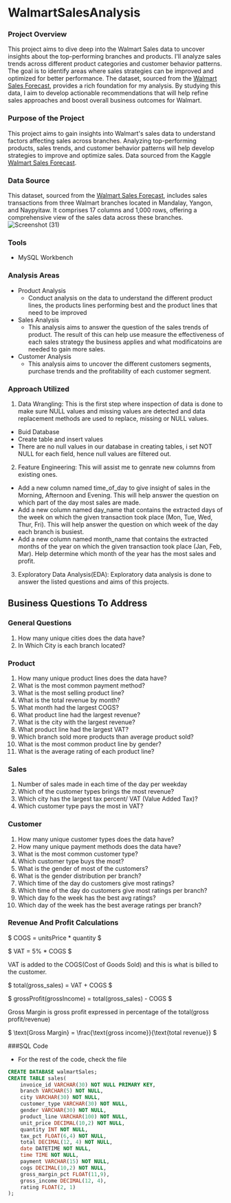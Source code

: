 # WalmartSalesAnalysis

### Project Overview
This project aims to dive deep into the Walmart Sales data to uncover insights about the top-performing branches and products. I'll analyze sales trends across different product categories and customer behavior patterns. The goal is to identify areas where sales strategies can be improved and optimized for better performance. The dataset, sourced from the [Walmart Sales Forecast](https://kaggle.com), provides a rich foundation for my analysis. By studying this data, I aim to develop actionable recommendations that will help refine sales approaches and boost overall business outcomes for Walmart.

### Purpose of the Project
This project aims to gain insights into Walmart's sales data to understand factors affecting sales across branches. Analyzing top-performing products, sales trends, and customer behavior patterns will help develop strategies to improve and optimize sales. Data sourced from the Kaggle [Walmart Sales Forecast](https//kaggle.com).

### Data Source
This dataset, sourced from the [Walmart Sales Forecast](https//kaggle.com), includes sales transactions from three Walmart branches located in Mandalay, Yangon, and Naypyitaw. It comprises 17 columns and 1,000 rows, offering a comprehensive view of the sales data across these branches.
![Screenshot (31)](https://github.com/user-attachments/assets/6f4773b8-53ec-4e30-bc93-7b9781a3abb3)

### Tools
- MySQL Workbench

### Analysis Areas

- Product Analysis
   - Conduct analysis on the data to understand the different product lines, the products lines performing best and the product lines that need to be improved
- Sales Analysis
   - This analysis aims to answer the question of the sales trends of product. The result of this can help use measure the effectiveness of each sales strategy the business applies and what modificatoins are needed to gain more sales.
- Customer Analysis
   - This analysis aims to uncover the different customers segments, purchase trends and the profitability of each customer segment.

### Approach Utilized

1. Data Wrangling: This is the first step where inspection of data is done to make sure NULL values and missing values are detected and data replacement methods are used to replace, missing or NULL values.
- Buid Database
- Create table and insert values
- There are no null values in our database in creating tables, i set NOT NULL for each field, hence null values are filtered out.

 2. Feature Engineering: This will assist me to genrate new columns from existing ones.

  - Add a new column named time_of_day to give insight of sales in the Morning, Afternoon and Evening. This will help answer the question on which part of the day most sales are made.
  - Add a new column named day_name that contains the extracted days of the week on which the given transaction took place (Mon, Tue, Wed, Thur, Fri). This will help answer the question on which week of the day each branch is busiest.
  - Add a new column named month_name that contains the extracted months of the year on which the given transaction took place (Jan, Feb, Mar). Help determine which month of the year has the most sales and profit.  

3. Exploratory Data Analysis(EDA): Exploratory data analysis is done to answer the listed questions and aims of this projects.

## Business Questions To Address

### General Questions
1. How many unique cities does the data have?
2. In Which City is each branch located?

### Product
1. How many unique product lines does the data have?
2. What is the most common payment method?
3. What is the most selling product line?
4. What is the total revenue by month?
5. What month had the largest COGS?
6. What product line had the largest revenue?
7. What is the city with the largest revenue?
8. What product line had the largest VAT?
9. Which branch sold more products than average product sold?
10. What is the most common product line by gender?
11. What is the average rating of each product line?

### Sales
1. Number of sales made in each time of the day per weekday
2. Which of the customer types brings the most revenue?
3. Which city has the largest tax percent/ VAT (Value Added Tax)?
4. Which customer type pays the most in VAT?

### Customer   
1. How many unique customer types does the data have?
2. How many unique payment methods does the data have?
3. What is the most common customer type?
4. Which customer type buys the most?
5. What is the gender of most of the customers?
6. What is the gender distribution per branch?
7. Which time of the day do customers give most ratings?
8. Which time of the day do customers give most ratings per branch?
9. Which day fo the week has the best avg ratings?
10. Which day of the week has the best average ratings per branch?

### Revenue And Profit Calculations
$ COGS = unitsPrice * quantity $

$ VAT = 5% * COGS $

VAT is added to the COGS(Cost of Goods Sold) and this is what is billed to the customer.

$ total(gross_sales) = VAT + COGS $

$ grossProfit(grossIncome) = total(gross_sales) - COGS $

Gross Margin is gross profit expressed in percentage of the total(gross profit/revenue)

$ \text{Gross Margin} = \frac{\text{gross income}}{\text{total revenue}} $

###SQL Code
- For the rest of the code, check the file


```sql
CREATE DATABASE walmartSales;
CREATE TABLE sales(
	invoice_id VARCHAR(30) NOT NULL PRIMARY KEY,
    branch VARCHAR(5) NOT NULL,
    city VARCHAR(30) NOT NULL,
    customer_type VARCHAR(30) NOT NULL,
    gender VARCHAR(30) NOT NULL,
    product_line VARCHAR(100) NOT NULL,
    unit_price DECIMAL(10,2) NOT NULL,
    quantity INT NOT NULL,
    tax_pct FLOAT(6,4) NOT NULL,
    total DECIMAL(12, 4) NOT NULL,
    date DATETIME NOT NULL,
    time TIME NOT NULL,
    payment VARCHAR(15) NOT NULL,
    cogs DECIMAL(10,2) NOT NULL,
    gross_margin_pct FLOAT(11,9),
    gross_income DECIMAL(12, 4),
    rating FLOAT(2, 1)
);  




